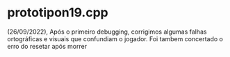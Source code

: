 # prototipon19.cpp

(26/09/2022), Após o primeiro debugging, corrigimos algumas falhas ortográficas e visuais que confundiam o jogador. Foi tambem concertado o erro do resetar após morrer
